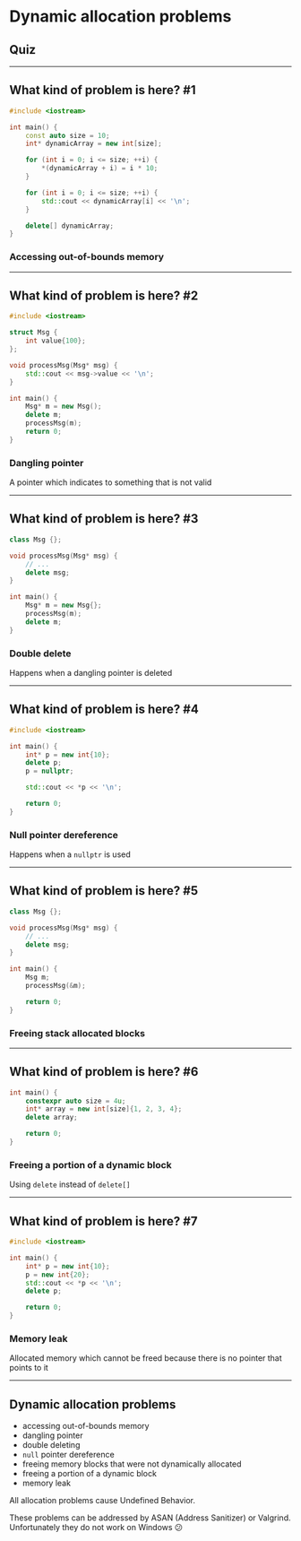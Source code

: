 <!-- .slide: data-background="#111111" -->

# Dynamic allocation problems

## Quiz

___

## What kind of problem is here? #1

```cpp
#include <iostream>

int main() {
    const auto size = 10;
    int* dynamicArray = new int[size];

    for (int i = 0; i <= size; ++i) {
        *(dynamicArray + i) = i * 10;
    }

    for (int i = 0; i <= size; ++i) {
        std::cout << dynamicArray[i] << '\n';
    }

    delete[] dynamicArray;
}
```
<!-- .element: class="fragment fade-in" -->

### Accessing out-of-bounds memory
<!-- .element: class="fragment fade-in" -->

___

## What kind of problem is here? #2

```cpp
#include <iostream>

struct Msg {
    int value{100};
};

void processMsg(Msg* msg) {
    std::cout << msg->value << '\n';
}

int main() {
    Msg* m = new Msg();
    delete m;
    processMsg(m);
    return 0;
}
```

### Dangling pointer
<!-- .element: class="fragment fade-in" -->

A pointer which indicates to something that is not valid
<!-- .element: class="fragment fade-in" -->

___

## What kind of problem is here? #3

```cpp
class Msg {};

void processMsg(Msg* msg) {
    // ...
    delete msg;
}

int main() {
    Msg* m = new Msg{};
    processMsg(m);
    delete m;
}
```

### Double delete
<!-- .element: class="fragment fade-in" -->

Happens when a dangling pointer is deleted
<!-- .element: class="fragment fade-in" -->

___

## What kind of problem is here? #4

```cpp
#include <iostream>

int main() {
    int* p = new int{10};
    delete p;
    p = nullptr;

    std::cout << *p << '\n';

    return 0;
}
```

### Null pointer dereference
<!-- .element: class="fragment fade-in" -->

Happens when a `nullptr` is used
<!-- .element: class="fragment fade-in" -->

___

## What kind of problem is here? #5

```cpp
class Msg {};

void processMsg(Msg* msg) {
    // ...
    delete msg;
}

int main() {
    Msg m;
    processMsg(&m);

    return 0;
}
```

### Freeing stack allocated blocks
<!-- .element: class="fragment fade-in" -->

___

## What kind of problem is here? #6

```cpp
int main() {
    constexpr auto size = 4u;
    int* array = new int[size]{1, 2, 3, 4};
    delete array;

    return 0;
}
```

### Freeing a portion of a dynamic block
<!-- .element: class="fragment fade-in" -->

Using `delete` instead of `delete[]`
<!-- .element: class="fragment fade-in" -->

___

## What kind of problem is here? #7

```cpp
#include <iostream>

int main() {
    int* p = new int{10};
    p = new int{20};
    std::cout << *p << '\n';
    delete p;

    return 0;
}
```

### Memory leak
<!-- .element: class="fragment fade-in" -->

Allocated memory which cannot be freed because there is no pointer that points to it
<!-- .element: class="fragment fade-in" -->

___

## Dynamic allocation problems

* <!-- .element: class="fragment fade-in" --> accessing out-of-bounds memory
* <!-- .element: class="fragment fade-in" --> dangling pointer
* <!-- .element: class="fragment fade-in" --> double deleting
* <!-- .element: class="fragment fade-in" --> <code>null</code> pointer dereference
* <!-- .element: class="fragment fade-in" --> freeing memory blocks that were not dynamically allocated
* <!-- .element: class="fragment fade-in" --> freeing a portion of a dynamic block
* <!-- .element: class="fragment fade-in" --> memory leak

All allocation problems cause Undefined Behavior.
<!-- .element: class="fragment fade-in" -->

These problems can be addressed by ASAN (Address Sanitizer) or Valgrind.
Unfortunately they do not work on Windows 😕
<!-- .element: class="fragment fade-in" -->
